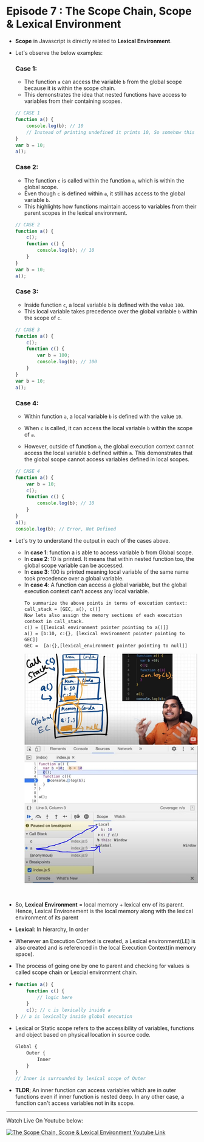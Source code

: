 # Episode 7 : The Scope Chain, Scope & Lexical Environment

* **Scope** in Javascript is directly related to **Lexical Environment**.

* Let's observe the below examples:
    ### Case 1:
    
    - The function `a` can access the variable `b` from the global scope because it is within the scope chain.
    - This demonstrates the idea that nested functions have access to variables from their containing scopes.
    ```js
    // CASE 1
    function a() {
        console.log(b); // 10
        // Instead of printing undefined it prints 10, So somehow this a function could access the variable b outside the function scope. 
    }
    var b = 10;
    a();
    ```

    ### Case 2:

    - The function `c` is called within the function `a`, which is within the global scope.
    - Even though `c` is defined within `a`, it still has access to the global variable `b`.
    - This highlights how functions maintain access to variables from their parent scopes in the lexical environment.

    ```js
    // CASE 2
    function a() {
        c();
        function c() {
            console.log(b); // 10
        }
    }
    var b = 10;
    a();
    ```

    ### Case 3:

    - Inside function `c`, a local variable `b` is defined with the value `100`.
    - This local variable takes precedence over the global variable `b` within the scope of `c`.
    ```js
    // CASE 3
    function a() {
        c();
        function c() {
            var b = 100;
            console.log(b); // 100
        }
    }
    var b = 10;
    a();
    ```
    ### Case 4:

    - Within function `a`, a local variable `b` is defined with the value `10`.
    - When `c` is called, it can access the local variable `b` within the scope of `a`.

    - However, outside of function `a`, the global execution context cannot access the local variable `b` defined within `a`. This demonstrates that the global scope cannot access variables defined in local scopes.

    ```js
    // CASE 4
    function a() {
        var b = 10;
        c();
        function c() {
            console.log(b); // 10
        }
    }
    a();
    console.log(b); // Error, Not Defined
    ```

* Let's try to understand the output in each of the cases above.
  * In **case 1**: function a is able to access variable b from Global scope.
  * In **case 2**: 10 is printed. It means that within nested function too, the global scope variable can be accessed.
  * In **case 3**: 100 is printed meaning local variable of the same name took precedence over a global variable.
  * In **case 4**: A function can access a global variable, but the global execution context can't access any local variable.
    ```
    To summarize the above points in terms of execution context:
    call_stack = [GEC, a(), c()]
    Now lets also assign the memory sections of each execution context in call_stack.
    c() = [[lexical environment pointer pointing to a()]]
    a() = [b:10, c:{}, [lexical environment pointer pointing to GEC]]
    GEC =  [a:{},[lexical_environment pointer pointing to null]]
    ```
    ![Lexical Scope Explaination](../assets/lexical.jpg "Lexical Scope")
    ![Lexical Scope Explaination](../assets/lexical2.jpg "Lexical Scope")

<br>

* So, **Lexical Environment** = local memory + lexical env of its parent. Hence, Lexical Environement is the local memory along with the lexical environment of its parent

* **Lexical**: In hierarchy, In order

* Whenever an Execution Context is created, a Lexical environment(LE) is also created and is referenced in the local Execution Context(in memory space).

* The process of going one by one to parent and checking for values is called scope chain or Lexcial environment chain.

* ```js
  function a() {
      function c() {
          // logic here
      }
      c(); // c is lexically inside a
  } // a is lexically inside global execution
  ```

* Lexical or Static scope refers to the accessibility of variables, functions and object based on physical location in source code.
    ```js
    Global {
        Outer {
            Inner
        }
    }
    // Inner is surrounded by lexical scope of Outer
    ```


* **TLDR**; An inner function can access variables which are in outer functions even if inner function is nested deep. In any other case, a function can't access variables not in its scope.


<hr>

Watch Live On Youtube below:

<a href="https://www.youtube.com/watch?v=uH-tVP8MUs8&ab_channel=AkshaySaini" target="_blank"><img src="https://img.youtube.com/vi/uH-tVP8MUs8/0.jpg" width="750"
alt="The Scope Chain, Scope & Lexical Environment Youtube Link"/></a>